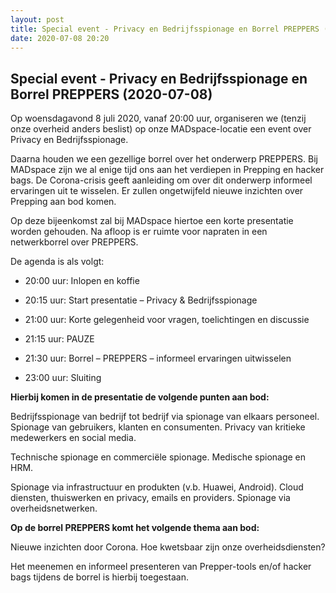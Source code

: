 ```yaml
---
layout: post
title: Special event - Privacy en Bedrijfsspionage en Borrel PREPPERS (2020-07-08)
date: 2020-07-08 20:20
---
```


## Special event - Privacy en Bedrijfsspionage en Borrel PREPPERS (2020-07-08)

Op woensdagavond 8 juli 2020, vanaf 20:00 uur, organiseren we (tenzij onze overheid anders beslist) op onze MADspace-locatie een event over Privacy en Bedrijfsspionage.

Daarna houden we een gezellige borrel over het onderwerp PREPPERS. Bij MADspace zijn we al enige tijd ons aan het verdiepen in Prepping en hacker bags. De Corona-crisis geeft aanleiding om over dit onderwerp informeel ervaringen uit te wisselen. Er zullen ongetwijfeld nieuwe inzichten over Prepping aan bod komen.

Op deze bijeenkomst zal bij MADspace hiertoe een korte presentatie worden gehouden. Na afloop is er ruimte voor napraten in een netwerkborrel over PREPPERS.

De agenda is als volgt:

- 20:00 uur: Inlopen en koffie

- 20:15 uur: Start presentatie – Privacy & Bedrijfsspionage

- 21:00 uur: Korte gelegenheid voor vragen, toelichtingen en discussie

- 21:15 uur: PAUZE

- 21:30 uur: Borrel – PREPPERS – informeel ervaringen uitwisselen

- 23:00 uur: Sluiting

**Hierbij komen in de presentatie de volgende punten aan bod:**

Bedrijfsspionage van bedrijf tot bedrijf via spionage van elkaars personeel. Spionage van gebruikers, klanten en consumenten. Privacy van kritieke medewerkers en social media.

Technische spionage en commerciële spionage. Medische spionage en HRM.

Spionage via infrastructuur en produkten (v.b. Huawei, Android). Cloud diensten, thuiswerken en privacy, emails en providers. Spionage via overheidsnetwerken.

**Op de borrel PREPPERS komt het volgende thema aan bod:**

Nieuwe inzichten door Corona. Hoe kwetsbaar zijn onze overheidsdiensten?

Het meenemen en informeel presenteren van Prepper-tools en/of hacker bags tijdens de borrel is hierbij toegestaan.

